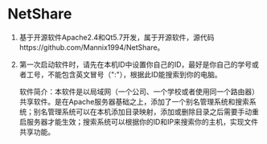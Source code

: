 # NetShare

1. 基于开源软件Apache2.4和Qt5.7开发，属于开源软件，源代码https://github.com/Mannix1994/NetShare。
2. 第一次启动软件时，请先在本机ID中设置你自己的ID，最好是你自己的学号或者工号，不能包含英文冒号（":"），根据此ID能搜索到你的电脑。

   软件简介：本软件是以局域网（一个公司、一个学校或者使用同一个路由器）共享软件。是在Apache服务器基础之上，添加了一个别名管理系统和搜索系统；别名管理系统可以在本机添加目录映射，添加或删除目录之后需要手动重启服务器才能生效；搜索系统可以根据你的ID和IP来搜索你的主机，实现文件共享功能。
